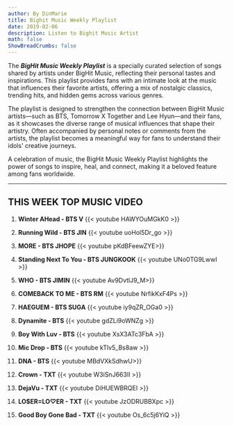 ```yaml
---
author: By DinMarie
title: Bighit Music Weekly Playlist
date: 2019-02-06
description: Listen to Bighit Music Artist
math: false
ShowBreadCrumbs: false
---
```

The **_BigHit Music Weekly Playlist_** is a specially curated selection of songs shared by artists under BigHit Music, reflecting their personal tastes and inspirations. This playlist provides fans with an intimate look at the music that influences their favorite artists, offering a mix of nostalgic classics, trending hits, and hidden gems across various genres.

The playlist is designed to strengthen the connection between BigHit Music artists—such as BTS, Tomorrow X Together and Lee Hyun—and their fans, as it showcases the diverse range of musical influences that shape their artistry. Often accompanied by personal notes or comments from the artists, the playlist becomes a meaningful way for fans to understand their idols' creative journeys.

A celebration of music, the BigHit Music Weekly Playlist highlights the power of songs to inspire, heal, and connect, making it a beloved feature among fans worldwide.

------

## THIS WEEK TOP MUSIC VIDEO

1. **Winter AHead - BTS V**
{{< youtube HAWYOuMGkK0 >}}

2. **Running Wild - BTS JIN**
{{< youtube uoHol5Dr_go >}}

3. **MORE - BTS JHOPE**
{{< youtube pKdBFeewZYE>}}

4. **Standing Next To You - BTS JUNGKOOK**
{{< youtube UNo0TG9LwwI >}}

5. **WHO - BTS JIMIN**
{{< youtube Av9DvtlJ9_M>}}

6. **COMEBACK TO ME - BTS RM**
{{< youtube NrfikKxF4Ps >}}

7. **HAEGUEM - BTS SUGA**
{{< youtube iy9qZR_OGa0 >}}

8. **Dynamite - BTS**
{{< youtube gdZLi9oWNZg >}}

9. **Boy With Luv - BTS**
{{< youtube XsX3ATc3FbA >}}

10. **Mic Drop - BTS**
{{< youtube kTlv5_Bs8aw >}}

11. **DNA - BTS**
{{< youtube MBdVXkSdhwU>}}

12. **Crown - TXT**
{{< youtube W3iSnJ663II >}}

13. **DejaVu - TXT**
{{< youtube DiHUEWBRQEI >}}

14. **LO$ER=LO♡ER - TXT**
{{< youtube JzODRUBBXpc >}}

15. **Good Boy Gone Bad - TXT**
{{< youtube Os_6c5j6YiQ >}}
